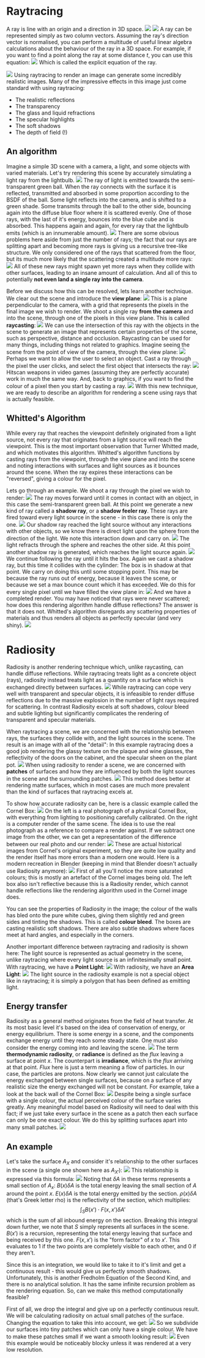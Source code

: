 # Raytracing
A ray is line with an origin and a direction in 3D space.
![](Pasted%20image%2020231110151421.png)
![](Pasted%20image%2020231110151428.png)
A ray can be represented simply as two column vectors.
Assuming the ray's direction vector is normalised, you can perform a multitude of useful linear algebra calculations about the behaviour of the ray in a 3D space.
For example, if you want to find a point along the ray at some distance $t$, you can use this equation:
![](Pasted%20image%2020231110151818.png)
Which is called the explicit equation of the ray.

![](Pasted%20image%2020231110152857.png)
Using raytracing to render an image can generate some incredibly realistic images. Many of the impressive effects in this image just come standard with using raytracing:
- The realistic reflections
- The transparency
- The glass and liquid refractions
- The specular highlights
- The soft shadows
- The depth of field (!)

## An algorithm
Imagine a simple 3D scene with a camera, a light, and some objects with varied materials. Let's try rendering this scene by accurately simulating a light ray from the lightbulb.
![](Pasted%20image%2020231110153329.png)
The ray of light is emitted towards the semi-transparent green ball. When the ray connects with the surface it is reflected, transmitted and absorbed in some proportion according to the BSDF of the ball. Some light reflects into the camera, and is shifted to a green shade. Some transmits through the ball to the other side, bouncing again into the diffuse blue floor where it is scattered evenly. One of those rays, with the last of it's energy, bounces into the blue cube and is absorbed.
This happens again and again, for every ray that the lightbulb emits (which is an innumerable amount).
![](Pasted%20image%2020231110153716.png)
There are some obvious problems here aside from just the number of rays; the fact that our rays are splitting apart and becoming more rays is giving us a recursive tree-like structure. We only considered one of the rays that scattered from the floor, but its much more likely that the scattering created a multitude more rays:
![](Pasted%20image%2020231110153925.png)
All of these new rays might spawn yet more rays when they collide with other surfaces, leading to an insane amount of calculation. And all of this to potentially **not even land a single ray into the camera**.

Before we discuss how this can be resolved, lets learn another technique. We clear out the scene and introduce the **view plane**:
![](Pasted%20image%2020231110154205.png)
This is a plane perpendicular to the camera, with a grid that represents the pixels in the final image we wish to render.
We shoot a single ray **from the camera** and into the scene, through one of the pixels in this view plane. This is called **raycasting**:
![](Pasted%20image%2020231110154338.png)
We can use the intersection of this ray with the objects in the scene to generate an image that represents certain properties of the scene, such as perspective, distance and occlusion.
Raycasting can be used for many things, including things not related to graphics. Imagine seeing the scene from the point of view of the camera, through the view plane:
![](Pasted%20image%2020231110154941.png)
Perhaps we want to allow the user to select an object. Cast a ray through the pixel the user clicks, and select the first object that intersects the ray:
![](Pasted%20image%2020231110155045.png)
Hitscan weapons in video games (assuming they are perfectly accurate) work in much the same way.
And, back to graphics, if you want to find the colour of a pixel then you start by casting a ray.
![](Pasted%20image%2020231110155244.png)
With this new technique, we are ready to describe an algorithm for rendering a scene using rays that is actually feasible.
## Whitted's Algorithm
While every ray that reaches the viewpoint definitely originated from a light source, not every ray that originates from a light source will reach the viewpoint. This is the most important observation that Turner Whitted made, and which motivates this algorithm.
Whitted's algorithm functions by casting rays from the viewpoint, through the view plane and into the scene and noting interactions with surfaces and light sources as it bounces around the scene. When the ray expires these interactions can be "reversed", giving a colour for the pixel.

Lets go through an example. We shoot a ray through the pixel we wish to render:
![](Pasted%20image%2020231110160451.png)
The ray moves forward until it comes in contact with an object, in this case the semi-transparent green ball. At this point we generate a new kind of ray called a **shadow ray**, or a **shadow feeler ray**. These rays are fired toward every light source in the scene - in this case there is only the one.
![](Pasted%20image%2020231110160548.png)
Our shadow ray reached the light source without any interactions with other objects, so we know there is direct light upon the sphere from the direction of the light. We note this interaction down and carry on.
![](Pasted%20image%2020231110160921.png)
The light refracts through the sphere and reaches the other side. At this point another shadow ray is generated, which reaches the light source again.
![](Pasted%20image%2020231110161030.png)
We continue following the ray until it hits the box. Again we cast a shadow ray, but this time it collides with the cylinder: The box is in shadow at that point.
We carry on doing this until some stopping point. This may be because the ray runs out of energy, because it leaves the scene, or because we set a max bounce count which it has exceeded.
We do this for every single pixel until we have filled the view plane in:
![](Pasted%20image%2020231110161315.png)
And we have a completed render.
You may have noticed that rays were never scattered; how does this rendering algorithm handle diffuse reflections? The answer is that it does not. Whitted's algorithm disregards any scattering properties of materials and thus renders all objects as perfectly specular (and very shiny).
![](Pasted%20image%2020231110161706.png)

# Radiosity
Radiosity is another rendering technique which, unlike raycasting, can handle diffuse reflections. 
While raytracing treats light as a concrete object (rays), radiosity instead treats light as a quantity on a surface which is exchanged directly between surfaces.
![](Pasted%20image%2020231111133927.png)
While raytracing can cope very well with transparent and specular objects, it is infeasible to render diffuse reflections due to the massive explosion in the number of light rays required for scattering. In contrast Radiosity excels at soft shadows, colour bleed and subtle lighting but significantly complicates the rendering of transparent and specular materials.

When raytracing a scene, we are concerned with the relationship between rays, the surfaces they collide with, and the light sources in the scene. The result is an image with all of the "detail": In this example raytracing does a good job rendering the glassy texture on the plaque and wine glasses, the reflectivity of the doors on the cabinet, and the specular sheen on the plant pot.
![](Pasted%20image%2020231111134618.png)
When using radiosity to render a scene, we are concerned with **patches** of surfaces and how they are influenced by both the light sources in the scene and the surrounding patches.
![](Pasted%20image%2020231111134824.png)
This method does better at rendering matte surfaces, which in most cases are much more prevalent than the kind of surfaces that raytracing excels at.

To show how accurate radiosity can be, here is a classic example called the Cornel Box:
![](Pasted%20image%2020231111135156.png)
On the left is a real photograph of a physical Cornel Box, with everything from lighting to positioning carefully calibrated. On the right is a computer render of the same scene. The idea is to use the real photograph as a reference to compare a render against. If we subtract one image from the other, we can get a representation of the difference between our real photo and our render:
![](Pasted%20image%2020231111135428.png)
These are actual historical images from Cornel's original experiment, so they are quite low quality and the render itself has more errors than a modern one would. Here is a modern recreation in Blender (keeping in mind that Blender doesn't actually use Radiosity anymore):
![](Pasted%20image%2020231111135642.png)
First of all you'll notice the more saturated colours; this is mostly an artefact of the Cornel images being old. The left box also isn't reflective because this is a Radiosity render, which cannot handle reflections like the rendering algorithm used in the Cornel image does.

You can see the properties of Radiosity in the image; the colour of the walls has bled onto the pure white cubes, giving them slightly red and green sides and tinting the shadows. This is called **colour bleed**.
The boxes are casting realistic soft shadows. There are also subtle shadows where faces meet at hard angles, and especially in the corners.

Another important difference between raytracing and radiosity is shown here: The light source is represented as actual geometry in the scene, unlike raytracing where every light source is an infinitesimally small point.
With raytracing, we have a **Point Light**:
![](Pasted%20image%2020231111140602.png)
With radiosity, we have an **Area Light**:
![](Pasted%20image%2020231111140620.png)
The light source in the radiosity example is not a special object like in raytracing; it is simply a polygon that has been defined as emitting light.

## Energy transfer
Radiosity as a general method originates from the field of heat transfer. At its most basic level it's based on the idea of conservation of energy, or energy equilibrium. There is some energy in a scene, and the components exchange energy until they reach some steady state. One must also consider the energy coming into and leaving the scene.
![](Pasted%20image%2020231111140833.png)
The term **thermodynamic radiosity**, or **radiance** is defined as the *flux* leaving a surface at point $x$. The counterpart is **irradiance**, which is the *flux* arriving at that point. *Flux* here is just a term meaning a flow of particles. In our case, the particles are protons.
Now clearly we cannot just calculate the energy exchanged between single surfaces, because on a surface of any realistic size the energy exchanged will not be constant. For example, take a look at the back wall of the Cornel Box:
![](Pasted%20image%2020231111141446.png)
Despite being a single surface with a single colour, the actual perceived colour of the surface varies greatly.
Any meaningful model based on Radiosity will need to deal with this fact; if we just take every surface in the scene as a patch then each surface can only be one exact colour. We do this by splitting surfaces apart into many small patches.
![](Pasted%20image%2020231111141722.png)

## An example
Let's take the surface $A_X$ and consider it's relationship to the other surfaces in the scene (a single one shown here as $A_{X'}$):
![](Pasted%20image%2020231111141947.png)
This relationship is expressed via this formula:
![](Pasted%20image%2020231111142035.png)
Noting that $\delta A$ in these terms represents a small section of $A_x$:
$B(x)\delta A$ is the total energy leaving the small section of $A$ around the point $x$.
$E(x)\delta A$ is the total energy emitted by the section.
$\rho (x) \delta A$ (that's Greek letter rho) is the reflectivity of the section, which multiplies:
$$\int_S B(x') \cdot F(x,x') \delta A'$$
which is the sum of all inbound energy on the section.
Breaking this integral down further, we note that $S$ simply represents all surfaces in the scene.
$B(x')$ is a recursion, representing the total energy leaving that surface and being received by this one.
$F(x,x')$ is the "form factor" of $x$ to $x'$. This evaluates to 1 if the two points are completely visible to each other, and 0 if they aren't.

Since this is an integration, we would like to take it to it's limit and get a continuous result - this would give us perfectly smooth shadows. Unfortunately, this is another Fredholm Equation of the Second Kind, and there is no analytical solution. It has the same infinite recursion problem as the rendering equation. So, can we make this method computationally feasible?

First of all, we drop the integral and give up on a perfectly continuous result. We will be calculating radiosity on actual small patches of the surface. Changing the equation to take this into account, we get:
![](Pasted%20image%2020231111144243.png)
So we subdivide our surfaces into tiny patches which can only have a single colour. We have to make these patches small if we want a smooth looking result:
![](Pasted%20image%2020231111144156.png)
Even this example would be noticeably blocky unless it was rendered at a very low resolution.

